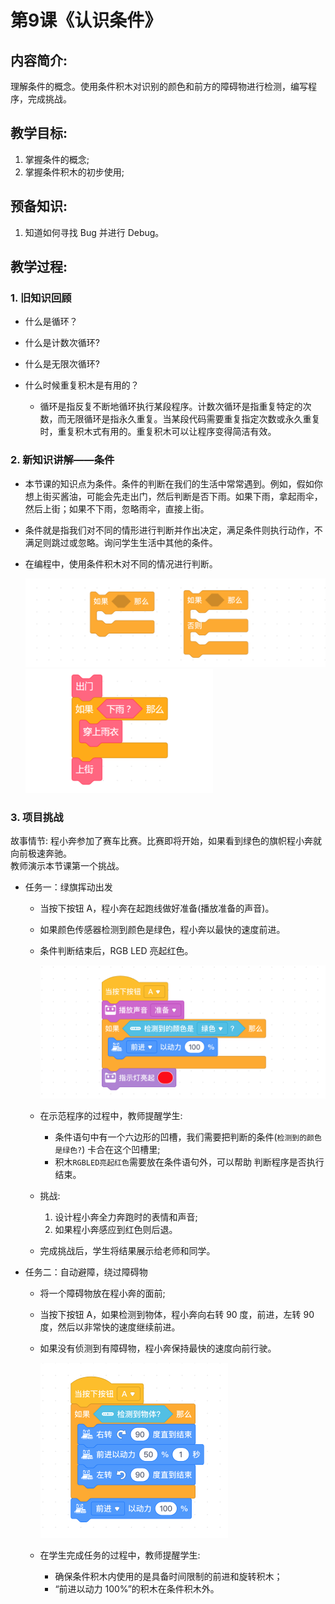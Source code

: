 <!-- # 机器人编程入门学习 -->
<style>
  .width150 {
      width: 150px;
  }
  .width300 {
      width: 300px;
  }
  .width600 {
      width: 600px;
  }
</style>

# 第9课《认识条件》

## 内容简介:
理解条件的概念。使用条件积木对识别的颜色和前方的障碍物进行检测，编写程序，完成挑战。

## 教学目标:
1. 掌握条件的概念;
2. 掌握条件积木的初步使用;

## 预备知识:
1. 知道如何寻找 Bug 并进行 Debug。


## 教学过程:

### 1. 旧知识回顾
- 什么是循环？
- 什么是计数次循环?
- 什么是无限次循环?
- 什么时候重复积木是有用的？

  - 循环是指反复不断地循环执行某段程序。计数次循环是指重复特定的次数，而无限循环是指永久重复。当某段代码需要重复指定次数或永久重复时，重复积木式有用的。重复积木可以让程序变得简洁有效。


### 2. 新知识讲解——条件
  - 本节课的知识点为条件。条件的判断在我们的生活中常常遇到。例如，假如你想上街买酱油，可能会先走出门，然后判断是否下雨。如果下雨，拿起雨伞，然后上街；如果不下雨，忽略雨伞，直接上街。  
  - 条件就是指我们对不同的情形进行判断并作出决定，满足条件则执行动作，不满足则跳过或忽略。询问学生生活中其他的条件。
  - 在编程中，使用条件积木对不同的情况进行判断。  

    <img src="./images/9-1.png" class="width600" />

    <img src="./images/9-2.png" class="width300" />

### 3. 项目挑战
故事情节: 程小奔参加了赛车比赛。比赛即将开始，如果看到绿色的旗帜程小奔就向前极速奔驰。  
教师演示本节课第一个挑战。

- 任务一：绿旗挥动出发
  - 当按下按钮 A，程小奔在起跑线做好准备(播放准备的声音)。
  - 如果颜色传感器检测到颜色是绿色，程小奔以最快的速度前进。
  - 条件判断结束后，RGB LED 亮起红色。  

    <img src="./images/9-3.png" class="width600" />

  - 在示范程序的过程中，教师提醒学生:
    - 条件语句中有一个六边形的凹槽，我们需要把判断的条件(`检测到的颜色是绿色?`) 卡合在这个凹槽里;
    - 积木`RGBLED亮起红色`需要放在条件语句外，可以帮助 判断程序是否执行结束。

  - 挑战: 
    1. 设计程小奔全力奔跑时的表情和声音;
    1. 如果程小奔感应到红色则后退。

  - 完成挑战后，学生将结果展示给老师和同学。

- 任务二：自动避障，绕过障碍物
  - 将一个障碍物放在程小奔的面前;
  - 当按下按钮 A，如果检测到物体，程小奔向右转 90 度，前进，左转 90 度，然后以非常快的速度继续前进。
  - 如果没有侦测到有障碍物，程小奔保持最快的速度向前行驶。
    
    <img src="./images/9-4.png" class="width300" />

  - 在学生完成任务的过程中，教师提醒学生:
    - 确保条件积木内使用的是具备时间限制的前进和旋转积木；
    - “前进以动力 100%”的积木在条件积木外。

<!-- - 任务三：绕过多个障碍物
  - 将三个障碍物放在程小奔的面前;
  - 修改程序以适应变化，提示：使用循环；
  - 添加程小奔遇到障碍物时的表情和声音。 -->

